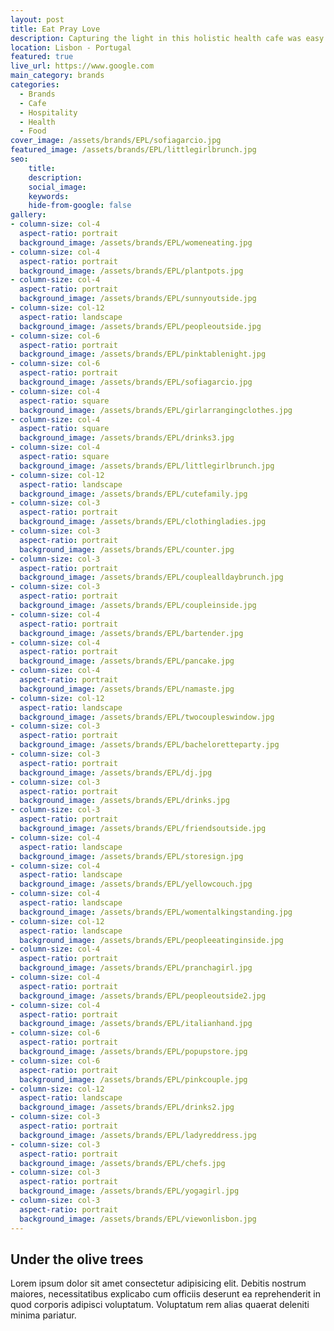 ```yaml
---
layout: post
title: Eat Pray Love
description: Capturing the light in this holistic health cafe was easy. From delicious brunches to restoring yoga classes... 
location: Lisbon - Portugal
featured: true
live_url: https://www.google.com
main_category: brands
categories:
  - Brands
  - Cafe
  - Hospitality
  - Health
  - Food
cover_image: /assets/brands/EPL/sofiagarcio.jpg
featured_image: /assets/brands/EPL/littlegirlbrunch.jpg
seo:
    title:
    description:
    social_image:
    keywords:
    hide-from-google: false 
gallery:
- column-size: col-4
  aspect-ratio: portrait
  background_image: /assets/brands/EPL/womeneating.jpg
- column-size: col-4
  aspect-ratio: portrait
  background_image: /assets/brands/EPL/plantpots.jpg
- column-size: col-4
  aspect-ratio: portrait
  background_image: /assets/brands/EPL/sunnyoutside.jpg
- column-size: col-12
  aspect-ratio: landscape
  background_image: /assets/brands/EPL/peopleoutside.jpg
- column-size: col-6
  aspect-ratio: portrait
  background_image: /assets/brands/EPL/pinktablenight.jpg
- column-size: col-6
  aspect-ratio: portrait
  background_image: /assets/brands/EPL/sofiagarcio.jpg
- column-size: col-4
  aspect-ratio: square
  background_image: /assets/brands/EPL/girlarrangingclothes.jpg
- column-size: col-4
  aspect-ratio: square
  background_image: /assets/brands/EPL/drinks3.jpg
- column-size: col-4
  aspect-ratio: square
  background_image: /assets/brands/EPL/littlegirlbrunch.jpg
- column-size: col-12
  aspect-ratio: landscape
  background_image: /assets/brands/EPL/cutefamily.jpg
- column-size: col-3
  aspect-ratio: portrait
  background_image: /assets/brands/EPL/clothingladies.jpg
- column-size: col-3
  aspect-ratio: portrait
  background_image: /assets/brands/EPL/counter.jpg
- column-size: col-3
  aspect-ratio: portrait
  background_image: /assets/brands/EPL/couplealldaybrunch.jpg
- column-size: col-3
  aspect-ratio: portrait
  background_image: /assets/brands/EPL/coupleinside.jpg
- column-size: col-4
  aspect-ratio: portrait
  background_image: /assets/brands/EPL/bartender.jpg
- column-size: col-4
  aspect-ratio: portrait
  background_image: /assets/brands/EPL/pancake.jpg
- column-size: col-4
  aspect-ratio: portrait
  background_image: /assets/brands/EPL/namaste.jpg
- column-size: col-12
  aspect-ratio: landscape
  background_image: /assets/brands/EPL/twocoupleswindow.jpg
- column-size: col-3
  aspect-ratio: portrait
  background_image: /assets/brands/EPL/bacheloretteparty.jpg
- column-size: col-3
  aspect-ratio: portrait
  background_image: /assets/brands/EPL/dj.jpg
- column-size: col-3
  aspect-ratio: portrait
  background_image: /assets/brands/EPL/drinks.jpg
- column-size: col-3
  aspect-ratio: portrait
  background_image: /assets/brands/EPL/friendsoutside.jpg
- column-size: col-4
  aspect-ratio: landscape
  background_image: /assets/brands/EPL/storesign.jpg
- column-size: col-4
  aspect-ratio: landscape
  background_image: /assets/brands/EPL/yellowcouch.jpg
- column-size: col-4
  aspect-ratio: landscape
  background_image: /assets/brands/EPL/womentalkingstanding.jpg
- column-size: col-12
  aspect-ratio: landscape
  background_image: /assets/brands/EPL/peopleeatinginside.jpg
- column-size: col-4
  aspect-ratio: portrait
  background_image: /assets/brands/EPL/pranchagirl.jpg
- column-size: col-4
  aspect-ratio: portrait
  background_image: /assets/brands/EPL/peopleoutside2.jpg
- column-size: col-4
  aspect-ratio: portrait
  background_image: /assets/brands/EPL/italianhand.jpg
- column-size: col-6
  aspect-ratio: portrait
  background_image: /assets/brands/EPL/popupstore.jpg
- column-size: col-6
  aspect-ratio: portrait
  background_image: /assets/brands/EPL/pinkcouple.jpg
- column-size: col-12
  aspect-ratio: landscape
  background_image: /assets/brands/EPL/drinks2.jpg
- column-size: col-3
  aspect-ratio: portrait
  background_image: /assets/brands/EPL/ladyreddress.jpg
- column-size: col-3
  aspect-ratio: portrait
  background_image: /assets/brands/EPL/chefs.jpg
- column-size: col-3
  aspect-ratio: portrait
  background_image: /assets/brands/EPL/yogagirl.jpg
- column-size: col-3
  aspect-ratio: portrait
  background_image: /assets/brands/EPL/viewonlisbon.jpg
---
```


## Under the olive trees

Lorem ipsum dolor sit amet consectetur adipisicing elit. Debitis nostrum maiores, necessitatibus explicabo cum officiis deserunt ea reprehenderit in quod corporis adipisci voluptatum. Voluptatum rem alias quaerat deleniti minima pariatur.


